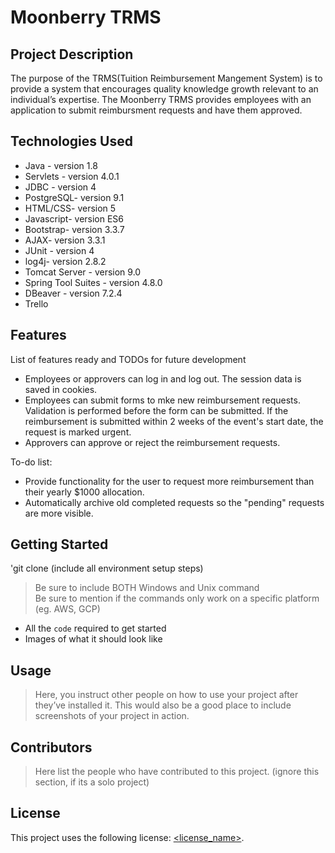 # Moonberry TRMS

## Project Description

The purpose of the TRMS(Tuition Reimbursement Mangement System) is to provide a system that encourages quality knowledge growth relevant to an individual’s expertise. The Moonberry TRMS provides employees with an application to submit reimbursment requests and have them approved.

## Technologies Used

* Java - version 1.8
* Servlets - version 4.0.1
* JDBC - version 4
* PostgreSQL- version 9.1
* HTML/CSS- version 5
* Javascript- version ES6
* Bootstrap- version 3.3.7
* AJAX- version 3.3.1
* JUnit - version 4
* log4j- version 2.8.2
* Tomcat Server - version 9.0
* Spring Tool Suites - version 4.8.0
* DBeaver - version 7.2.4
* Trello 


## Features

List of features ready and TODOs for future development
* Employees or approvers can log in and log out. The session data is saved in cookies.
* Employees can submit forms to mke new reimbursement requests. Validation is performed before the form can be submitted. If the reimbursement is submitted within 2 weeks of the event's start date, the request is marked urgent.
* Approvers can approve or reject the reimbursement requests.

To-do list:
* Provide functionality for the user to request more reimbursement than their yearly $1000 allocation.
* Automatically archive old completed requests so the "pending" requests are more visible.

## Getting Started
   
'git clone 
(include all environment setup steps)

> Be sure to include BOTH Windows and Unix command  
> Be sure to mention if the commands only work on a specific platform (eg. AWS, GCP)

- All the `code` required to get started
- Images of what it should look like

## Usage

> Here, you instruct other people on how to use your project after they’ve installed it. This would also be a good place to include screenshots of your project in action.

## Contributors

> Here list the people who have contributed to this project. (ignore this section, if its a solo project)

## License

This project uses the following license: [<license_name>](<link>).
